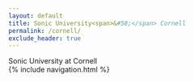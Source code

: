 ```yaml
---
layout: default
title: Sonic University<span>&#58;</span> Cornell
permalink: /cornell/
exclude_header: true
---
```


<div class='page-header'>Sonic University at Cornell</div>
<div class='cornell-header-image page-header-image'></div>
<div class='padding'></div>
{% include navigation.html %}
